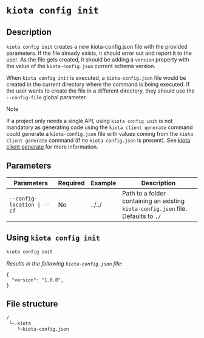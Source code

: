 # `kiota config init`

## Description

`kiota config init` creates a new kiota-config.json file with the provided parameters. If the file already exists, it should error out and report it to the user. As the file gets created, it should be adding a `version` property with the value of the `kiota-config.json` current schema version. 

When `kiota config init` is executed, a `kiota-config.json` file would be created in the current directory where the command is being executed. If the user wants to create the file in a different directory, they should use the `--config-file` global parameter.

> [!NOTE] 
> If a project only needs a single API, using `kiota config init` is not mandatory as generating code using the `kiota client generate` command could generate a `kiota-config.json` file with values coming from the `kiota client generate` command (if no `kiota-config.json` is present). See [kiota client generate](./client-generate.md) for more information.

## Parameters

| Parameters | Required | Example | Description |
| -- | -- | -- | -- |
| `--config-location \| --cf` | No | ../../ | Path to a folder containing an existing `kiota-config.json` file. Defaults to `./` |

## Using `kiota config init`

```bash
kiota config init
```
_Results in the following `kiota-config.json` file:_
```jsonc
{
  "version": "1.0.0",
}
```

## File structure
```bash
/
 └─.kiota
    └─kiota-config.json
```